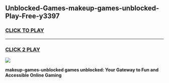 
## Unblocked-Games-makeup-games-unblocked-Play-Free-y3397
<h3>
<a href="https://premium76.site?title=makeup-games-unblocked&ref=09A">CLICK TO PLAY</a></h3>
<hr>

<h3>
<a href="https://premium76.site?title=makeup-games-unblocked&ref=09A">CLICK 2 PLAY</a>
  
</h3>

<a href="https://premium76.site?title=makeup-games-unblocked&ref=09A"><img src="https://clearcache.store/games.png"></a>


**makeup-games-unblocked games unblocked: Your Gateway to Fun and Accessible Online Gaming**

